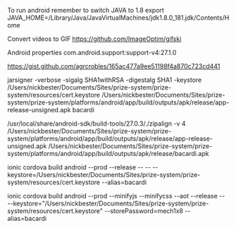 To run android remember to switch JAVA to 1.8
export JAVA_HOME=/Library/Java/JavaVirtualMachines/jdk1.8.0_181.jdk/Contents/Home

Convert videos to GIF
https://github.com/ImageOptim/gifski

Android properties
com.android.support:support-v4:27.1.0

https://gist.github.com/agrcrobles/165ac477a9ee51198f4a870c723cd441


jarsigner -verbose -sigalg SHA1withRSA -digestalg SHA1 -keystore /Users/nickbester/Documents/Sites/prize-system/prize-system/resources/cert.keystore /Users/nickbester/Documents/Sites/prize-system/prize-system/platforms/android/app/build/outputs/apk/release/app-release-unsigned.apk bacardi

/usr/local/share/android-sdk/build-tools/27.0.3/./zipalign -v 4 /Users/nickbester/Documents/Sites/prize-system/prize-system/platforms/android/app/build/outputs/apk/release/app-release-unsigned.apk /Users/nickbester/Documents/Sites/prize-system/prize-system/platforms/android/app/build/outputs/apk/release/bacardi.apk

ionic cordova build android --prod --release -- -- --keystore=/Users/nickbester/Documents/Sites/prize-system/prize-system/resources/cert.keystore  --alias=bacardi

ionic cordova build android --prod --minifyjs --minifycss --aot --release -- --keystore="/Users/nickbester/Documents/Sites/prize-system/prize-system/resources/cert.keystore" --storePassword=mech1x8 --alias=bacardi